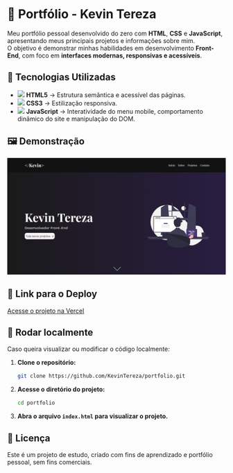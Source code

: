 # 💼 Portfólio - Kevin Tereza

Meu portfólio pessoal desenvolvido do zero com **HTML**, **CSS** e **JavaScript**, apresentando meus principais projetos e informações sobre mim.  
O objetivo é demonstrar minhas habilidades em desenvolvimento **Front-End**, com foco em **interfaces modernas, responsivas e acessíveis**.

## 🚀 Tecnologias Utilizadas

- <img src="https://cdn.jsdelivr.net/gh/devicons/devicon/icons/html5/html5-original.svg" width="24px"/> **HTML5** → Estrutura semântica e acessível das páginas.
- <img src="https://cdn.jsdelivr.net/gh/devicons/devicon/icons/css3/css3-original.svg" width="24px"/> **CSS3** → Estilização responsiva.
- <img src="https://cdn.jsdelivr.net/gh/devicons/devicon/icons/javascript/javascript-original.svg" width="24px"/> **JavaScript** → Interatividade do menu mobile, comportamento dinâmico do site e manipulação do DOM.

## 🖼️ Demonstração

![Demonstração do Portfólio](./assets/images/github-readme.jpg)

## 🔗 Link para o Deploy

[Acesse o projeto na Vercel](https://kevinterezadev.vercel.app/)

## 🔧 Rodar localmente

Caso queira visualizar ou modificar o código localmente:

1. **Clone o repositório:**

   ```bash
   git clone https://github.com/KevinTereza/portfolio.git
   ```

2. **Acesse o diretório do projeto:**

   ```bash
   cd portfolio
   ```

3. **Abra o arquivo `index.html` para visualizar o projeto.**

## 📄 Licença

Este é um projeto de estudo, criado com fins de aprendizado e portfólio pessoal, sem fins comerciais.
